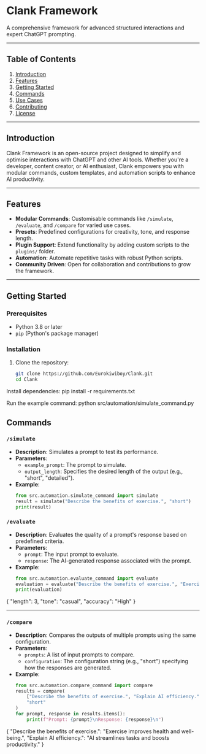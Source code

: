 # Clank Framework
A comprehensive framework for advanced structured interactions and expert ChatGPT prompting.

---

## Table of Contents
1. [Introduction](#introduction)
2. [Features](#features)
3. [Getting Started](#getting-started)
4. [Commands](#commands)
5. [Use Cases](#use-cases)
6. [Contributing](#contributing)
7. [License](#license)

---

## Introduction
Clank Framework is an open-source project designed to simplify and optimise interactions with ChatGPT and other AI tools. Whether you're a developer, content creator, or AI enthusiast, Clank empowers you with modular commands, custom templates, and automation scripts to enhance AI productivity.

---

## Features
- **Modular Commands**: Customisable commands like `/simulate`, `/evaluate`, and `/compare` for varied use cases.
- **Presets**: Predefined configurations for creativity, tone, and response length.
- **Plugin Support**: Extend functionality by adding custom scripts to the `plugins/` folder.
- **Automation**: Automate repetitive tasks with robust Python scripts.
- **Community Driven**: Open for collaboration and contributions to grow the framework.

---

## Getting Started
### Prerequisites
- Python 3.8 or later
- `pip` (Python's package manager)

### Installation
1. Clone the repository:
   ```bash
   git clone https://github.com/Eurokiwiboy/Clank.git
   cd Clank
Install dependencies:
pip install -r requirements.txt

Run the example command:
python src/automation/simulate_command.py


## Commands
### `/simulate`
- **Description**: Simulates a prompt to test its performance.
- **Parameters**: 
  - `example_prompt`: The prompt to simulate.
  - `output_length`: Specifies the desired length of the output (e.g., "short", "detailed").
- **Example**:
  ```python
  from src.automation.simulate_command import simulate
  result = simulate("Describe the benefits of exercise.", "short")
  print(result)

### `/evaluate`
- **Description**: Evaluates the quality of a prompt's response based on predefined criteria.
- **Parameters**: 
  - `prompt`: The input prompt to evaluate.
  - `response`: The AI-generated response associated with the prompt.
- **Example**:
  ```python
  from src.automation.evaluate_command import evaluate
  evaluation = evaluate("Describe the benefits of exercise.", "Exercise improves health.")
  print(evaluation)

{
    "length": 3,
    "tone": "casual",
    "accuracy": "High"
}


---


### `/compare`
- **Description**: Compares the outputs of multiple prompts using the same configuration.
- **Parameters**: 
  - `prompts`: A list of input prompts to compare.
  - `configuration`: The configuration string (e.g., "short") specifying how the responses are generated.
- **Example**:
  ```python
  from src.automation.compare_command import compare
  results = compare(
      ["Describe the benefits of exercise.", "Explain AI efficiency."],
      "short"
  )
  for prompt, response in results.items():
      print(f"Prompt: {prompt}\nResponse: {response}\n")
{
    "Describe the benefits of exercise.": "Exercise improves health and well-being.",
    "Explain AI efficiency.": "AI streamlines tasks and boosts productivity."
}

